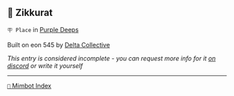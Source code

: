 ## 🗼 Zikkurat

`🪧 Place` in [Purple Deeps](<https://zeithalt.github.io/r/purple_deeps.html>)

Built on eon 545 by [Delta Collective](<https://zeithalt.github.io/r/delta_collective.html>)

_This entry is considered incomplete - you can request more info for it [on discord](<https://discord.com/channels/562910943848169472/1173922660489633802>) or write it yourself_


-----
[`📑` Mimbot Index](<https://zeithalt.github.io/r/#e480>)
<!---
keywords:  dc, purple deeps
aliases: 
-->
